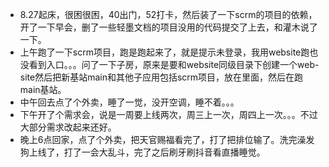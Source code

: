 + 8.27起床，很困很困，40出门，52打卡，然后装了一下scrm的项目的依赖，开了一下早会，删了一些轻墨文档的项目没用的代码提交了上去，和灌木说了一下。
+ 上午跑了一下scrm项目，跑是跑起来了，就是提示未登录，我用website跑也没看到入口。。。问了一下子房，原来是要和website同级目录下创建一个web-site然后把新基站main和其他子应用包括scrm项目，放在里面，然后在跑main基站。
+ 中午回去点了个外卖，睡了一觉，没开空调，睡不着。。。
+ 下午开了个需求会，说是一周要上线两次，周三上一次，周四上一次。。。不过大部分需求改起来还好。
+ 晚上6点回家，点了个外卖，把天官赐福看完了，打了把排位输了。洗完澡发狗上线了，打了一会大乱斗，完了之后刷牙刷抖音看直播睡觉。